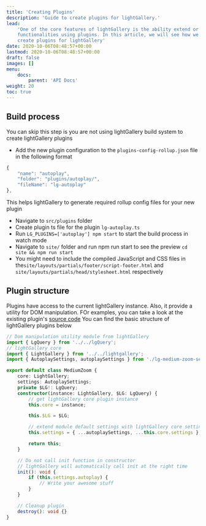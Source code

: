 ```yaml
---
title: 'Creating Plugins'
description: 'Guide to create plugins for lightGallery.'
lead:
    'One of the core features of lightGallery is the ability extend or modify
    functionalities using plugins. In this article, we will see how we can
    create plugins for lightGallery'
date: 2020-10-06T08:48:57+00:00
lastmod: 2020-10-06T08:48:57+00:00
draft: false
images: []
menu:
    docs:
        parent: 'API Docs'
weight: 20
toc: true
---
```


## Build process

You can skip this step is you are not using lightGallery build system to create
lightGallery plugins

-   Add the new plugin configuration to the `plugins-config-rollup.json` file in
    the following format

```js
{
    "name": "autoplay",
    "folder": "plugins/autoplay/",
    "fileName": "lg-autoplay"
},
```

This helps lightGallery to generate required rollup config files for your new
plugin

-   Navigate to `src/plugins` folder
-   Create plugin ts file for the plugin `lg-autoplay.ts`
-   Run `LG_PLUGINS=['autoplay'] npm start` to start the build process in watch
    mode
-   Navigate to `site/` folder and run npm run start to see the preview
    `cd site && npm run start`
-   You might need to include the compiled JavaScript and CSS files in
    the`site/layouts/partials/footer/script-footer.html` and
    `site/layouts/partials/head/stylesheet.html` respectively

## Plugin structure

Plugins have access to the current lightGallery instance. Also, it provide a
utility for DOM manipulation. FOr examples, you can take a look at the existing
plugin's
[source code](https://github.com/sachinchoolur/lightGallery/tree/master/src/plugins)
You can find the basic structure of lightGallery plugins below

```ts
// Dom manipulation utility module from lightGallery
import { LgQuery } from '../../lgQuery';
// lightGallery core
import { LightGallery } from '../../lightgallery';
import { AutoplaySettings, autoplaySettings } from './lg-medium-zoom-settings';

export default class MediumZoom {
    core: LightGallery;
    settings: AutoplaySettings;
    private $LG!: LgQuery;
    constructor(instance: LightGallery, $LG: LgQuery) {
        // get lightGallery core plugin instance
        this.core = instance;

        this.$LG = $LG;

        // extend module default settings with lightGallery core settings
        this.settings = { ...autoplaySettings, ...this.core.settings };

        return this;
    }

    // Do not call init function in constructor
    // lightGallery will automatically call init at the right time
    init(): void {
        if (this.settings.autoplay) {
            // Write your awesome stuff
        }
    }

    // Cleanup plugin
    destroy(): void {}
}
```
